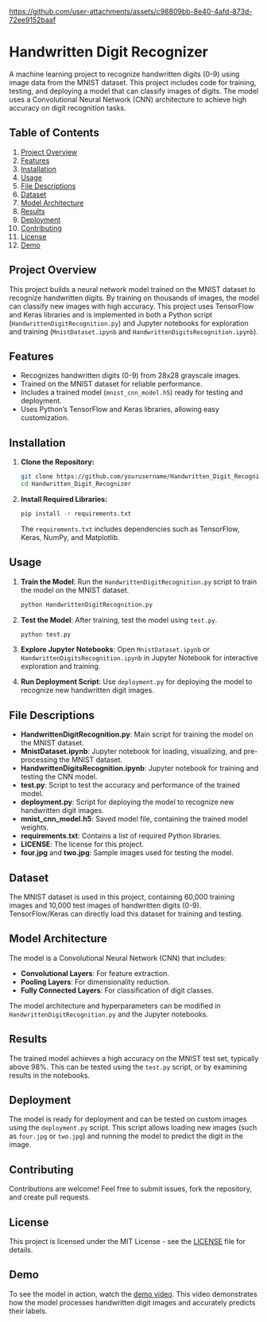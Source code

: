 
https://github.com/user-attachments/assets/c98809bb-8e40-4afd-873d-72ee9152baaf
# Handwritten Digit Recognizer

A machine learning project to recognize handwritten digits (0-9) using image data from the MNIST dataset. This project includes code for training, testing, and deploying a model that can classify images of digits. The model uses a Convolutional Neural Network (CNN) architecture to achieve high accuracy on digit recognition tasks.

## Table of Contents

1. [Project Overview](#project-overview)
2. [Features](#features)
3. [Installation](#installation)
4. [Usage](#usage)
5. [File Descriptions](#file-descriptions)
6. [Dataset](#dataset)
7. [Model Architecture](#model-architecture)
8. [Results](#results)
9. [Deployment](#deployment)
10. [Contributing](#contributing)
11. [License](#license)
12. [Demo](#demo)

## Project Overview

This project builds a neural network model trained on the MNIST dataset to recognize handwritten digits. By training on thousands of images, the model can classify new images with high accuracy. This project uses TensorFlow and Keras libraries and is implemented in both a Python script (`HandwrittenDigitRecognition.py`) and Jupyter notebooks for exploration and training (`MnistDataset.ipynb` and `HandwrittenDigitsRecognition.ipynb`).

## Features

- Recognizes handwritten digits (0-9) from 28x28 grayscale images.
- Trained on the MNIST dataset for reliable performance.
- Includes a trained model (`mnist_cnn_model.h5`) ready for testing and deployment.
- Uses Python’s TensorFlow and Keras libraries, allowing easy customization.

## Installation

1. **Clone the Repository:**
   ```bash
   git clone https://github.com/yourusername/Handwritten_Digit_Recognizer.git
   cd Handwritten_Digit_Recognizer
   ```

2. **Install Required Libraries:**
   ```bash
   pip install -r requirements.txt
   ```

   The `requirements.txt` includes dependencies such as TensorFlow, Keras, NumPy, and Matplotlib.

## Usage

1. **Train the Model**:
   Run the `HandwrittenDigitRecognition.py` script to train the model on the MNIST dataset.
   ```bash
   python HandwrittenDigitRecognition.py
   ```

2. **Test the Model**:
   After training, test the model using `test.py`.
   ```bash
   python test.py
   ```

3. **Explore Jupyter Notebooks**:
   Open `MnistDataset.ipynb` or `HandwrittenDigitsRecognition.ipynb` in Jupyter Notebook for interactive exploration and training.

4. **Run Deployment Script**:
   Use `deployment.py` for deploying the model to recognize new handwritten digit images.

## File Descriptions

- **HandwrittenDigitRecognition.py**: Main script for training the model on the MNIST dataset.
- **MnistDataset.ipynb**: Jupyter notebook for loading, visualizing, and pre-processing the MNIST dataset.
- **HandwrittenDigitsRecognition.ipynb**: Jupyter notebook for training and testing the CNN model.
- **test.py**: Script to test the accuracy and performance of the trained model.
- **deployment.py**: Script for deploying the model to recognize new handwritten digit images.
- **mnist_cnn_model.h5**: Saved model file, containing the trained model weights.
- **requirements.txt**: Contains a list of required Python libraries.
- **LICENSE**: The license for this project.
- **four.jpg** and **two.jpg**: Sample images used for testing the model.

## Dataset

The MNIST dataset is used in this project, containing 60,000 training images and 10,000 test images of handwritten digits (0-9). TensorFlow/Keras can directly load this dataset for training and testing.

## Model Architecture

The model is a Convolutional Neural Network (CNN) that includes:

- **Convolutional Layers**: For feature extraction.
- **Pooling Layers**: For dimensionality reduction.
- **Fully Connected Layers**: For classification of digit classes.

The model architecture and hyperparameters can be modified in `HandwrittenDigitRecognition.py` and the Jupyter notebooks.

## Results

The trained model achieves a high accuracy on the MNIST test set, typically above 98%. This can be tested using the `test.py` script, or by examining results in the notebooks.

## Deployment

The model is ready for deployment and can be tested on custom images using the `deployment.py` script. This script allows loading new images (such as `four.jpg` or `two.jpg`) and running the model to predict the digit in the image.

## Contributing

Contributions are welcome! Feel free to submit issues, fork the repository, and create pull requests.

## License

This project is licensed under the MIT License - see the [LICENSE](LICENSE) file for details.

## Demo

To see the model in action, watch the [demo video](https://drive.google.com/file/d/1SKUyZ6fr9OacFVdbbP4ZJaWL9JElHF8O/view?usp=sharing). This video demonstrates how the model processes handwritten digit images and accurately predicts their labels.
